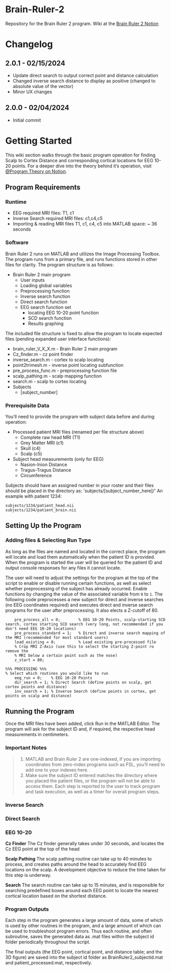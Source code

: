 # Brain-Ruler-2
Repository for the Brain Ruler 2 program. Wiki at the [Brain Ruler 2 Notion](https://www.notion.so/brainruler/Brain-Ruler-Wiki-a59eebccfc844317acb4a300cddc4e6b)

# Changelog

## 2.0.1 - 02/15/2024
- Update direct search to output correct point and distance calculation
- Changed inverse search distance to display as positive (changed to absolute value of the vector)
- Minor UX changes

## 2.0.0 - 02/04/2024
- Initial commit


# Getting Started
This wiki section walks through the basic program operation for finding Scalp to Cortex Distance and corresponding cortical locations for EEG 10-20 points. For a deeper dive into the theory behind it’s operation, visit [@Program Theory on Notion](https://www.notion.so/Program-Theory-a51a72dfdadf4f99a493b59b0b4bc036?pvs=24).

## Program Requirements

### Runtime
* EEG required MRI files: T1, c1
* Inverse Search required MRI files: c1,c4,c5
* Importing & reading MRI files T1, c1, c4, c5 into MATLAB space: ~ 36 seconds

### Software
Brain Ruler 2 runs on MATLAB and utilizes the Image Processing Toolbox. The program runs from a primary file, and runs functions stored in other files for clarity. The program structure is as follows:
- Brain Ruler 2 main program
  - User inputs
  - Loading global variables
  - Preprocessing function
  - Inverse search function
  - Direct search function
  - EEG search function set
    - locating EEG 10-20 point function
    - SCD search function
    - Results graphing

The included file structure is fixed to allow the program to locate expected files (pending expanded user interface functions):
- brain_ruler_V_X_X.m - Brain Ruler 2 main program
- Cz_finder.m - cz point finder
- inverse_search.m - cortex to scalp locating
- point2trimesh.m - inverse point locating subfunction
- pre_process_func.m - preprocessing function file
- scalp_pathing.m - scalp mapping function
- search.m - scalp to cortex locating
- Subjects
  - [subject_number]
 
### Prerequisite Data
You’ll need to provide the program with subject data before and during operation:

- Processed patient MRI files (renamed per file structure above)
  - Complete raw head MRI (T1)
  - Grey Matter MRI (c1)
  - Skull (c4)
  - Scalp (c5)
- Subject head measurements (only for EEG)
  - Nasion-Inion Distance
  - Tragus-Tragus Distance
  - Circumference

Subjects should have an assigned number in your roster and their files should be placed in the directory as:
'subjects/[subject_number_here]/'
An example with patient 1234:
```
subjects/1234/patient_head.nii
subjects/1234/patient_brain.nii
```

## Setting Up the Program

### Adding files & Selecting Run Type
As long as the files are named and located in the correct place, the program will locate and load them automatically when the patient ID is provided. When the program is started the user will be queried for the patient ID and output console responses for any files it cannot locate.

The user will need to adjust the settings for the program at the top of the script to enable or disable running certain functions, as well as select whether preprocessing of the subject has already occurred.  Enable functions by changing the value of the associated variable from `0` to `1`. The following code preprocesses a new subject for direct and inverse searches (no EEG coordinates required) and executes direct and inverse search programs for the user after preprocessing. It also elects a Z-cutoff of 80.
```
    pre_process_all = 0;        % EEG 10-20 Points, scalp-starting SCD search, cortex starting SCD search (very long, not recommended if you don't need EEG 10-20 locations)
    pre_process_standard = 1;   % Direct and inverse search mapping of the MRI (recommended for most standard users)
    load_existing = 0;          % Load existing pre-processed file
    % Crop MRI Z-Axis (use this to select the starting Z-point ro remove the
    % MRI below a certain point such as the nose)
    z_start = 80;

%%% PROCESSING %%%
% Select which routines you would like to run
    eeg_run = 0;    % EEG 10-20 Points
    dir_search = 1; % Direct Search (define points on scalp, get cortex points and distance)
    inv_search = 1; % Inverse Search (define points in cortex, get points on scalp and distance)
```

## Running the Program
Once the MRI files have been added, click Run in the MATLAB Editor. The program will ask for the subject ID and, if required, the respective head measurements in centimeters. 

### Important Notes
> 1. MATLAB and Brain Ruler 2 are one-indexed, if you are importing coordinates from zero-index programs such as FSL, you’ll need to add one to your indexes here.
> 2. Make sure the subject ID entered matches the directory where you placed the patient files, or the program will not be able to access them.
Each step is reported to the user to track program and task execution, as well as a timer for overall program steps.

### Inverse Search

### Direct Search

### EEG 10-20
**Cz Finder**
The Cz finder generally takes under 30 seconds, and locates the Cz EEG point at the top of the head

**Scalp Pathing**
The scalp pathing routine can take up to 40 minutes to process, and creates paths around the head to accurately find EEG locations on the scalp. A development objective to reduce the time taken for this step is underway.

**Search**
The search routine can take up to 15 minutes, and is responsible for searching predefined boxes around each EEG point to locate the nearest cortical location based on the shortest distance.

### Program Outputs
Each step in the program generates a large amount of data, some of which is used by other routines in the program, and a large amount of which can be used to troubleshoot program errors. Thus each routine, and often subroutine, saves the generated data as .mat files within the subject id folder periodically throughout the script.

The final outputs (the EEG point, cortical point, and distance table; and the 3D figure) are saved into the subject id folder as BrainRuler2_subjectid.mat and patient_processed.mat, respectively.
